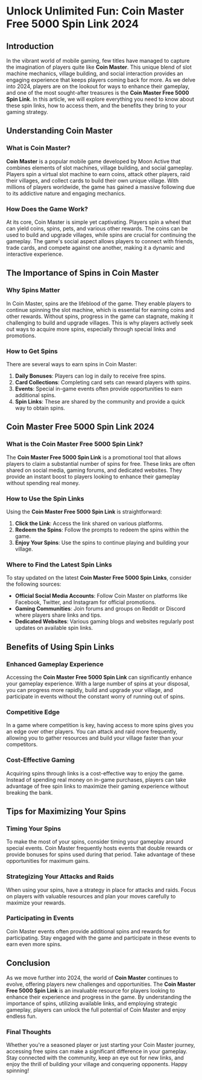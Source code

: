 # Unlock Unlimited Fun: Coin Master Free 5000 Spin Link 2024

## Introduction

In the vibrant world of mobile gaming, few titles have managed to capture the imagination of players quite like **Coin Master**. This unique blend of slot machine mechanics, village building, and social interaction provides an engaging experience that keeps players coming back for more. As we delve into 2024, players are on the lookout for ways to enhance their gameplay, and one of the most sought-after treasures is the **Coin Master Free 5000 Spin Link**. In this article, we will explore everything you need to know about these spin links, how to access them, and the benefits they bring to your gaming strategy.

## Understanding Coin Master

### What is Coin Master?

**Coin Master** is a popular mobile game developed by Moon Active that combines elements of slot machines, village building, and social gameplay. Players spin a virtual slot machine to earn coins, attack other players, raid their villages, and collect cards to build their own unique village. With millions of players worldwide, the game has gained a massive following due to its addictive nature and engaging mechanics.

### How Does the Game Work?

At its core, Coin Master is simple yet captivating. Players spin a wheel that can yield coins, spins, pets, and various other rewards. The coins can be used to build and upgrade villages, while spins are crucial for continuing the gameplay. The game's social aspect allows players to connect with friends, trade cards, and compete against one another, making it a dynamic and interactive experience.

## The Importance of Spins in Coin Master

### Why Spins Matter

In Coin Master, spins are the lifeblood of the game. They enable players to continue spinning the slot machine, which is essential for earning coins and other rewards. Without spins, progress in the game can stagnate, making it challenging to build and upgrade villages. This is why players actively seek out ways to acquire more spins, especially through special links and promotions.

### How to Get Spins

There are several ways to earn spins in Coin Master:

1. **Daily Bonuses**: Players can log in daily to receive free spins.
2. **Card Collections**: Completing card sets can reward players with spins.
3. **Events**: Special in-game events often provide opportunities to earn additional spins.
4. **Spin Links**: These are shared by the community and provide a quick way to obtain spins.

## Coin Master Free 5000 Spin Link 2024

### What is the Coin Master Free 5000 Spin Link?

The **Coin Master Free 5000 Spin Link** is a promotional tool that allows players to claim a substantial number of spins for free. These links are often shared on social media, gaming forums, and dedicated websites. They provide an instant boost to players looking to enhance their gameplay without spending real money.

### How to Use the Spin Links

Using the **Coin Master Free 5000 Spin Link** is straightforward:

1. **Click the Link**: Access the link shared on various platforms.
2. **Redeem the Spins**: Follow the prompts to redeem the spins within the game.
3. **Enjoy Your Spins**: Use the spins to continue playing and building your village.

### Where to Find the Latest Spin Links

To stay updated on the latest **Coin Master Free 5000 Spin Links**, consider the following sources:

- **Official Social Media Accounts**: Follow Coin Master on platforms like Facebook, Twitter, and Instagram for official promotions.
- **Gaming Communities**: Join forums and groups on Reddit or Discord where players share links and tips.
- **Dedicated Websites**: Various gaming blogs and websites regularly post updates on available spin links.

## Benefits of Using Spin Links

### Enhanced Gameplay Experience

Accessing the **Coin Master Free 5000 Spin Link** can significantly enhance your gameplay experience. With a large number of spins at your disposal, you can progress more rapidly, build and upgrade your village, and participate in events without the constant worry of running out of spins.

### Competitive Edge

In a game where competition is key, having access to more spins gives you an edge over other players. You can attack and raid more frequently, allowing you to gather resources and build your village faster than your competitors.

### Cost-Effective Gaming

Acquiring spins through links is a cost-effective way to enjoy the game. Instead of spending real money on in-game purchases, players can take advantage of free spin links to maximize their gaming experience without breaking the bank.

## Tips for Maximizing Your Spins

### Timing Your Spins

To make the most of your spins, consider timing your gameplay around special events. Coin Master frequently hosts events that double rewards or provide bonuses for spins used during that period. Take advantage of these opportunities for maximum gains.

### Strategizing Your Attacks and Raids

When using your spins, have a strategy in place for attacks and raids. Focus on players with valuable resources and plan your moves carefully to maximize your rewards.

### Participating in Events

Coin Master events often provide additional spins and rewards for participating. Stay engaged with the game and participate in these events to earn even more spins.

## Conclusion

As we move further into 2024, the world of **Coin Master** continues to evolve, offering players new challenges and opportunities. The **Coin Master Free 5000 Spin Link** is an invaluable resource for players looking to enhance their experience and progress in the game. By understanding the importance of spins, utilizing available links, and employing strategic gameplay, players can unlock the full potential of Coin Master and enjoy endless fun.

### Final Thoughts

Whether you're a seasoned player or just starting your Coin Master journey, accessing free spins can make a significant difference in your gameplay. Stay connected with the community, keep an eye out for new links, and enjoy the thrill of building your village and conquering opponents. Happy spinning!
